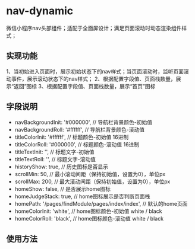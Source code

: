 # nav-dynamic 
微信小程序nav头部组件；适配于全面屏设计；满足页面滚动时动态渲染组件样式；

## 实现功能
1、当初始进入页面时，展示初始状态下的nav样式；当页面滚动时，监听页面滚动事件，展示滚动状态下的nav样式；
2、根据配置字段值、页面栈数量，展示“返回”图标
3、根据配置字段值、页面栈数量，展示“首页”图标

## 字段说明
* navBackgroundInit: '#000000', // 导航栏背景颜色-初始值
* navBackgroundRoll: '#ffffff', // 导航栏背景颜色-滚动值
* titleColorInit: '#ffffff', // 标题颜色-初始值 16进制
* titleColorRoll: '#000000', // 标题颜色-滚动值 16进制
* titleTextInit: '', // 标题文字-初始值
* titleTextRoll: '', // 标题文字-滚动值
* historyShow: true, // 历史图标是否显示
* scrollMin: 50, // 最小滚动间距（保持初始值，设置为0），单位px
* scrollMax: 200, // 最大滚动间距（保持初始值，设置为0），单位px
* homeShow: false, // 是否展示home图标
* homeJudgeStack: true, // home图标展示是否判断页面栈
* homePath: '/pages/findModule/pages/index/index', // 默认的home页面
* homeColorInit: 'white', // home图标颜色-初始值 white / black
* homeColorRoll: 'black', // home图标颜色-滚动值 white / black

## 使用方法